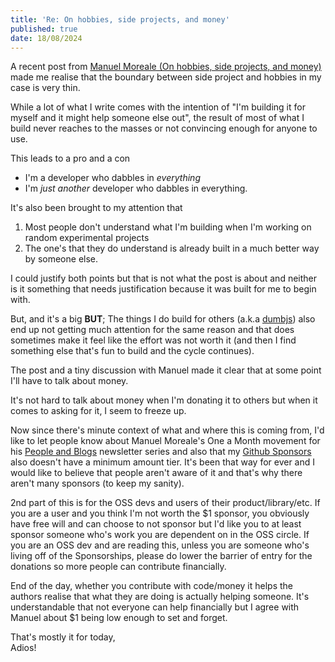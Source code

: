 ```yaml
---
title: 'Re: On hobbies, side projects, and money'
published: true
date: 18/08/2024
---
```


A recent post from
[Manuel Moreale (On hobbies, side projects, and money)](https://manuelmoreale.com/on-hobbies-side-projects-and-money)
made me realise that the boundary between side project and hobbies in my case is
very thin.

While a lot of what I write comes with the intention of "I'm building it for
myself and it might help someone else out", the result of most of what I build
never reaches to the masses or not convincing enough for anyone to use.

This leads to a pro and a con

- I'm a developer who dabbles in _everything_
- I'm _just another_ developer who dabbles in everything.

It's also been brought to my attention that

1. Most people don't understand what I'm building when I'm working on random
   experimental projects
2. The one's that they do understand is already built in a much better way by
   someone else.

I could justify both points but that is not what the post is about and neither
is it something that needs justification because it was built for me to begin
with.

But, and it's a big **BUT**; The things I do build for others (a.k.a
[dumbjs](http://github.com/dumbjs)) also end up not getting much attention for
the same reason and that does sometimes make it feel like the effort was not
worth it (and then I find something else that's fun to build and the cycle
continues).

The post and a tiny discussion with Manuel made it clear that at some point I'll
have to talk about money.

It's not hard to talk about money when I'm donating it to others but when it
comes to asking for it, I seem to freeze up.

Now since there's minute context of what and where this is coming from, I'd like
to let people know about Manuel Moreale's One a Month movement for his
[People and Blogs](https://peopleandblogs.com) newsletter series and also that
my [Github Sponsors](https://github.com/sponsors/barelyhuman/) also doesn't have
a minimum amount tier. It's been that way for ever and I would like to believe
that people aren't aware of it and that's why there aren't many sponsors (to
keep my sanity).

2nd part of this is for the OSS devs and users of their product/library/etc. If
you are a user and you think I'm not worth the $1 sponsor, you obviously have
free will and can choose to not sponsor but I'd like you to at least sponsor
someone who's work you are dependent on in the OSS circle. If you are an OSS dev
and are reading this, unless you are someone who's living off of the
Sponsorships, please do lower the barrier of entry for the donations so more
people can contribute financially.

End of the day, whether you contribute with code/money it helps the authors
realise that what they are doing is actually helping someone. It's
understandable that not everyone can help financially but I agree with Manuel
about $1 being low enough to set and forget.

That's mostly it for today,\
Adios!
